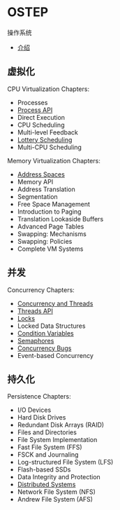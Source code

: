 # OSTEP
操作系统

* [介绍](.intro)

## 虚拟化

CPU Virtualization Chapters:
* Processes
* [Process API](cpu-api)
* Direct Execution
* CPU Scheduling
* Multi-level Feedback
* [Lottery Scheduling](cpu-sched-lottery)
* Multi-CPU Scheduling

Memory Virtualization Chapters:
* [Address Spaces](vm-intro)
* Memory API
* Address Translation
* Segmentation
* Free Space Management
* Introduction to Paging
* Translation Lookaside Buffers
* Advanced Page Tables
* Swapping: Mechanisms
* Swapping: Policies
* Complete VM Systems

## 并发

Concurrency Chapters:
* [Concurrency and Threads](threads-intro)
* [Threads API](threads-api)
* [Locks](threads-locks)
* Locked Data Structures
* [Condition Variables](threads-cv)
* [Semaphores](threads-sema)
* [Concurrency Bugs](threads-bugs)
* Event-based Concurrency

## 持久化

Persistence Chapters:
* I/O Devices
* Hard Disk Drives
* Redundant Disk Arrays (RAID)
* Files and Directories
* File System Implementation
* Fast File System (FFS)
* FSCK and Journaling
* Log-structured File System (LFS)
* Flash-based SSDs
* Data Integrity and Protection
* [Distributed Systems](dist-intro)
* Network File System (NFS)
* Andrew File System (AFS)

